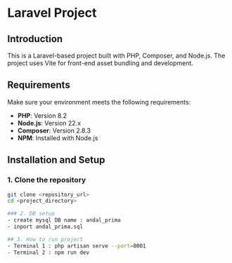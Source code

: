 # Laravel Project

## Introduction
This is a Laravel-based project built with PHP, Composer, and Node.js. The project uses Vite for front-end asset bundling and development.

## Requirements
Make sure your environment meets the following requirements:

- **PHP**: Version 8.2
- **Node.js**: Version 22.x
- **Composer**: Version 2.8.3
- **NPM**: Installed with Node.js


## Installation and Setup

### 1. Clone the repository
```bash
git clone <repository_url>
cd <project_directory>

### 2. DB setup
- create mysql DB name : andal_prima
- inport andal_prima.sql

## 3. How to run project
- Terminal 1 : php artisan serve --port=8001
- Terminal 2 : npm run dev
